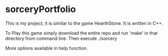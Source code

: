 # sorceryPortfolio
This is my project, it is similar to the game HearthStone. It is written in C++.


To Play this game simply download the entire repo and run 'make' in that directory from command line. Then execute ./sorcery

More options available in help function.
